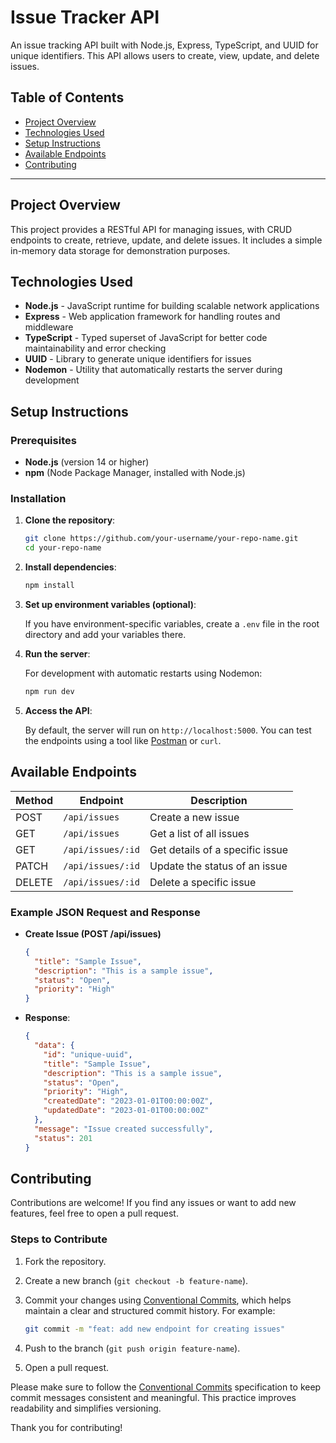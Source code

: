# Issue Tracker API

An issue tracking API built with Node.js, Express, TypeScript, and UUID for unique identifiers. This API allows users to create, view, update, and delete issues.

## Table of Contents

- [Project Overview](#project-overview)
- [Technologies Used](#technologies-used)
- [Setup Instructions](#setup-instructions)
- [Available Endpoints](#available-endpoints)
- [Contributing](#contributing)

---

## Project Overview

This project provides a RESTful API for managing issues, with CRUD endpoints to create, retrieve, update, and delete issues. It includes a simple in-memory data storage for demonstration purposes.

## Technologies Used

- **Node.js** - JavaScript runtime for building scalable network applications
- **Express** - Web application framework for handling routes and middleware
- **TypeScript** - Typed superset of JavaScript for better code maintainability and error checking
- **UUID** - Library to generate unique identifiers for issues
- **Nodemon** - Utility that automatically restarts the server during development

## Setup Instructions

### Prerequisites

- **Node.js** (version 14 or higher)
- **npm** (Node Package Manager, installed with Node.js)

### Installation

1. **Clone the repository**:

   ```bash
   git clone https://github.com/your-username/your-repo-name.git
   cd your-repo-name

2. **Install dependencies**:

   ```bash
   npm install

3. **Set up environment variables (optional)**:

   If you have environment-specific variables, create a `.env` file in the root directory and add your variables there.
   
4. **Run the server**:

   For development with automatic restarts using Nodemon:

   ```bash
   npm run dev

5. **Access the API**:

   By default, the server will run on `http://localhost:5000`. You can test the endpoints using a tool like [Postman](https://www.postman.com/) or `curl`.

## Available Endpoints

| Method | Endpoint          | Description                       |
| ------ | ------------------ | --------------------------------- |
| POST   | `/api/issues`      | Create a new issue                |
| GET    | `/api/issues`      | Get a list of all issues          |
| GET    | `/api/issues/:id`  | Get details of a specific issue   |
| PATCH  | `/api/issues/:id`  | Update the status of an issue     |
| DELETE | `/api/issues/:id`  | Delete a specific issue           |

### Example JSON Request and Response

- **Create Issue (POST /api/issues)**

  ```json
  {
    "title": "Sample Issue",
    "description": "This is a sample issue",
    "status": "Open",
    "priority": "High"
  }
  
- **Response**:

  ```json
  {
    "data": {
      "id": "unique-uuid",
      "title": "Sample Issue",
      "description": "This is a sample issue",
      "status": "Open",
      "priority": "High",
      "createdDate": "2023-01-01T00:00:00Z",
      "updatedDate": "2023-01-01T00:00:00Z"
    },
    "message": "Issue created successfully",
    "status": 201
  }

## Contributing

Contributions are welcome! If you find any issues or want to add new features, feel free to open a pull request.

### Steps to Contribute

1. Fork the repository.
2. Create a new branch (`git checkout -b feature-name`).
3. Commit your changes using [Conventional Commits](https://www.conventionalcommits.org/), which helps maintain a clear and structured commit history. For example:

   ```bash
   git commit -m "feat: add new endpoint for creating issues"
   
4. Push to the branch (`git push origin feature-name`).

5. Open a pull request.

Please make sure to follow the [Conventional Commits](https://www.conventionalcommits.org/) specification to keep commit messages consistent and meaningful. This practice improves readability and simplifies versioning.

Thank you for contributing!
